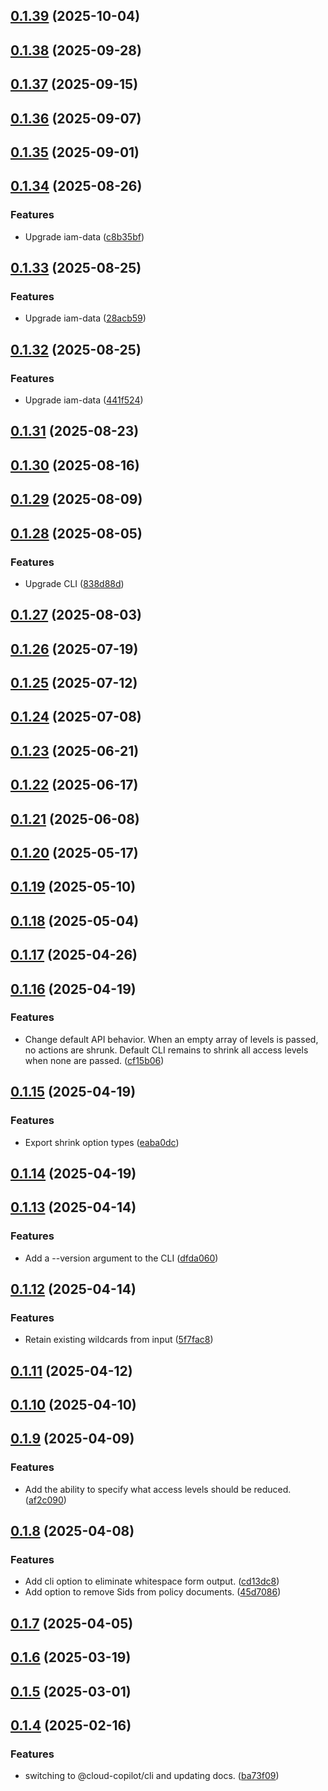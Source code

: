 ## [0.1.39](https://github.com/cloud-copilot/iam-shrink/compare/v0.1.38...v0.1.39) (2025-10-04)

## [0.1.38](https://github.com/cloud-copilot/iam-shrink/compare/v0.1.37...v0.1.38) (2025-09-28)

## [0.1.37](https://github.com/cloud-copilot/iam-shrink/compare/v0.1.36...v0.1.37) (2025-09-15)

## [0.1.36](https://github.com/cloud-copilot/iam-shrink/compare/v0.1.35...v0.1.36) (2025-09-07)

## [0.1.35](https://github.com/cloud-copilot/iam-shrink/compare/v0.1.34...v0.1.35) (2025-09-01)

## [0.1.34](https://github.com/cloud-copilot/iam-shrink/compare/v0.1.33...v0.1.34) (2025-08-26)


### Features

* Upgrade iam-data ([c8b35bf](https://github.com/cloud-copilot/iam-shrink/commit/c8b35bf67718bee1eb29c5d71785be36680fe1d2))

## [0.1.33](https://github.com/cloud-copilot/iam-shrink/compare/v0.1.32...v0.1.33) (2025-08-25)


### Features

* Upgrade iam-data ([28acb59](https://github.com/cloud-copilot/iam-shrink/commit/28acb59ae86d1d0fa559b5b8815ac83a0651bc00))

## [0.1.32](https://github.com/cloud-copilot/iam-shrink/compare/v0.1.31...v0.1.32) (2025-08-25)


### Features

* Upgrade iam-data ([441f524](https://github.com/cloud-copilot/iam-shrink/commit/441f5249bdf936cc301a20a506e5b25b071f8206))

## [0.1.31](https://github.com/cloud-copilot/iam-shrink/compare/v0.1.30...v0.1.31) (2025-08-23)

## [0.1.30](https://github.com/cloud-copilot/iam-shrink/compare/v0.1.29...v0.1.30) (2025-08-16)

## [0.1.29](https://github.com/cloud-copilot/iam-shrink/compare/v0.1.28...v0.1.29) (2025-08-09)

## [0.1.28](https://github.com/cloud-copilot/iam-shrink/compare/v0.1.27...v0.1.28) (2025-08-05)


### Features

* Upgrade CLI ([838d88d](https://github.com/cloud-copilot/iam-shrink/commit/838d88d688aa264aeed81941af3c40683c5ca2c1))

## [0.1.27](https://github.com/cloud-copilot/iam-shrink/compare/v0.1.26...v0.1.27) (2025-08-03)

## [0.1.26](https://github.com/cloud-copilot/iam-shrink/compare/v0.1.25...v0.1.26) (2025-07-19)

## [0.1.25](https://github.com/cloud-copilot/iam-shrink/compare/v0.1.24...v0.1.25) (2025-07-12)

## [0.1.24](https://github.com/cloud-copilot/iam-shrink/compare/v0.1.23...v0.1.24) (2025-07-08)

## [0.1.23](https://github.com/cloud-copilot/iam-shrink/compare/v0.1.22...v0.1.23) (2025-06-21)

## [0.1.22](https://github.com/cloud-copilot/iam-shrink/compare/v0.1.21...v0.1.22) (2025-06-17)

## [0.1.21](https://github.com/cloud-copilot/iam-shrink/compare/v0.1.20...v0.1.21) (2025-06-08)

## [0.1.20](https://github.com/cloud-copilot/iam-shrink/compare/v0.1.19...v0.1.20) (2025-05-17)

## [0.1.19](https://github.com/cloud-copilot/iam-shrink/compare/v0.1.18...v0.1.19) (2025-05-10)

## [0.1.18](https://github.com/cloud-copilot/iam-shrink/compare/v0.1.17...v0.1.18) (2025-05-04)

## [0.1.17](https://github.com/cloud-copilot/iam-shrink/compare/v0.1.16...v0.1.17) (2025-04-26)

## [0.1.16](https://github.com/cloud-copilot/iam-shrink/compare/v0.1.15...v0.1.16) (2025-04-19)


### Features

* Change default API behavior. When an empty array of levels is passed, no actions are shrunk. Default CLI remains to shrink all access levels when none are passed. ([cf15b06](https://github.com/cloud-copilot/iam-shrink/commit/cf15b06ac1f855314c26206a6b82cf3edcac4657))

## [0.1.15](https://github.com/cloud-copilot/iam-shrink/compare/v0.1.14...v0.1.15) (2025-04-19)


### Features

* Export shrink option types ([eaba0dc](https://github.com/cloud-copilot/iam-shrink/commit/eaba0dcd1e5d3bb5b684f9f01f32b28d2b9b27ff))

## [0.1.14](https://github.com/cloud-copilot/iam-shrink/compare/v0.1.13...v0.1.14) (2025-04-19)

## [0.1.13](https://github.com/cloud-copilot/iam-shrink/compare/v0.1.12...v0.1.13) (2025-04-14)


### Features

* Add a --version argument to the CLI ([dfda060](https://github.com/cloud-copilot/iam-shrink/commit/dfda060125e5ebf9098423acabb6ba4ae3588a2e))

## [0.1.12](https://github.com/cloud-copilot/iam-shrink/compare/v0.1.11...v0.1.12) (2025-04-14)


### Features

* Retain existing wildcards from input ([5f7fac8](https://github.com/cloud-copilot/iam-shrink/commit/5f7fac8369d1b233fddec95beb668dd3df4e9c39))

## [0.1.11](https://github.com/cloud-copilot/iam-shrink/compare/v0.1.10...v0.1.11) (2025-04-12)

## [0.1.10](https://github.com/cloud-copilot/iam-shrink/compare/v0.1.9...v0.1.10) (2025-04-10)

## [0.1.9](https://github.com/cloud-copilot/iam-shrink/compare/v0.1.8...v0.1.9) (2025-04-09)


### Features

* Add the ability to specify what access levels should be reduced. ([af2c090](https://github.com/cloud-copilot/iam-shrink/commit/af2c0909ffdd974de576e7c35320b93ebbc92760))

## [0.1.8](https://github.com/cloud-copilot/iam-shrink/compare/v0.1.7...v0.1.8) (2025-04-08)


### Features

* Add cli option to eliminate whitespace form output. ([cd13dc8](https://github.com/cloud-copilot/iam-shrink/commit/cd13dc89b5ad7dcb0db0cc3ac60289695e494256))
* Add option to remove Sids from policy documents. ([45d7086](https://github.com/cloud-copilot/iam-shrink/commit/45d7086eee71fee38f87edccad9da9273a6ecaf8))

## [0.1.7](https://github.com/cloud-copilot/iam-shrink/compare/v0.1.6...v0.1.7) (2025-04-05)

## [0.1.6](https://github.com/cloud-copilot/iam-shrink/compare/v0.1.5...v0.1.6) (2025-03-19)

## [0.1.5](https://github.com/cloud-copilot/iam-shrink/compare/v0.1.4...v0.1.5) (2025-03-01)

## [0.1.4](https://github.com/cloud-copilot/iam-shrink/compare/v0.1.3...v0.1.4) (2025-02-16)


### Features

* switching to @cloud-copilot/cli and updating docs. ([ba73f09](https://github.com/cloud-copilot/iam-shrink/commit/ba73f09d74e6800a1cdea4ce54715e4c473ae428))
